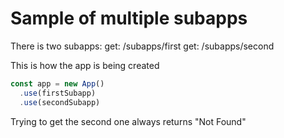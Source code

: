 # Sample of multiple subapps

There is two subapps:
get: /subapps/first
get: /subapps/second

This is how the app is being created
```typescript
const app = new App()
  .use(firstSubapp)
  .use(secondSubapp)
```

Trying to get the second one always returns "Not Found"


